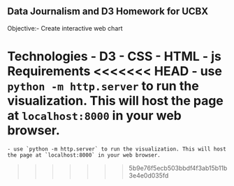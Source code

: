 ## Data Journalism and D3 Homework for UCBX

Objective:- Create interactive web chart


Technologies
    - D3
    - CSS
    - HTML
    - js 
Requirements
<<<<<<< HEAD
    - use `python -m http.server` to run the visualization. This will host the page at `localhost:8000` in your web browser.
=======
    - use `python -m http.server` to run the visualization. This will host the page at `localhost:8000` in your web browser.
>>>>>>> 5b9e76f5ecb503bbdf4f3ab15b11b3e4e0d035fd
